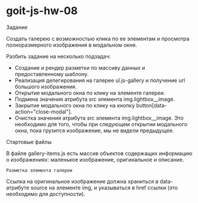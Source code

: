 # goit-js-hw-08
Задание

Создать галерею с возможностью клика по ее элементам и просмотра полноразмерного изображения в модальном окне. 


Разбить задание на несколько подзадач:

 * Создание и рендер разметки по массиву данных и предоставленному шаблону.
 * Реализация делегирования на галерее ul.js-gallery и получение url большого изображения.
 * Открытие модального окна по клику на элементе галереи.
 * Подмена значения атрибута src элемента img.lightbox__image.
 * Закрытие модального окна по клику на кнопку button[data-action="close-modal"].
 * Очистка значения атрибута src элемента img.lightbox__image. Это необходимо для того, чтобы при следующем открытии модального окна, пока грузится изображение, мы не видели предыдущее.

  Стартовые файлы

В файле gallery-items.js есть массив объектов содержащих информацию о изображениях: маленькое изображение, оригинальное и описание.
    
    Разметка элемента галереи
Ссылка на оригинальное изображение должна храниться в data-атрибуте source на элементе img, и указываться в href ссылки (это необходимо для доступности).